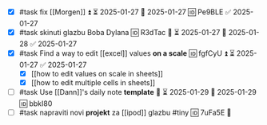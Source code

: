 - [x] #task fix [[Morgen]] ⏫ ⏳ 2025-01-27 📅 2025-01-27 🆔 Pe9BLE ✅ 2025-01-27
- [x] #task skinuti glazbu Boba Dylana 🆔 R3dTac 🔼 ⏳ 2025-01-27 📅 2025-01-28 ✅ 2025-01-27
- [x] #task Find a way to edit [[excel]] values **on a scale** 🆔 fgfCyU ⏫ ⏳ 2025-01-27 ✅ 2025-01-27
	- [x] [[how to edit values on scale in sheets]]
	- [x] [[how to edit multiple cells in sheets]]

- [ ] #task Use [[Dann]]'s daily note **template** 🔼 ⏳ 2025-01-29 📅 2025-01-29 🆔 bbkI80
- [ ] #task napraviti novi **projekt** za [[ipod]] glazbu #tiny 🆔 7uFa5E 🔼
